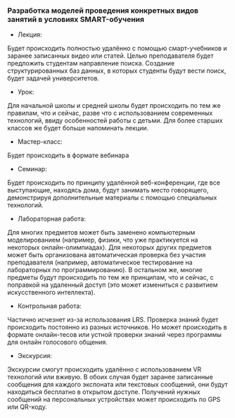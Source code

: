 ### Разработка моделей проведения конкретных видов занятий в условиях SMART-обучения

- Лекция:

Будет происходить полностью удалённо с помощью смарт-учебников и заранее записанных видео или статей. Целью преподавателя будет предложить студентам направление поиска. Создание структурированных баз данных, в которых студенты будут вести поиск, будет задачей университетов. 

- Урок: 

Для начальной школы и средней школы будет происходить по тем же правилам, что и сейчас, разве что с использованием современных технологий, ввиду особенностей работы с детьми. Для более старших классов же будет больше напоминать лекции.

- Мастер-класс:

Будет происходить в формате вебинара

- Семинар:

Будет происходить по принципу удалённой веб-конференции, где все выступающие, находясь дома, будут занимать место говорящего, демонстрируя дополнительные материалы с помощью специальных технологий.

- Лабораторная работа:

Для многих предметов может быть заменено компьютерным моделированием (например, физики, что уже практикуется на некоторых онлайн-олимпиадах). Для некоторых других предметов может быть организована автоматическая проверка без участия преподавателя (например, автоматическое тестирование на лабораторных по программированию). В остальном же, многие предметы будут происходить по тем же принципам, что и сейчас, с поправкой на удаленный доступ (это может измениться с развитием искусственного интеллекта).

- Контрольная работа:

Частично исчезнет из-за использования LRS. Проверка знаний будет происходить постоянно из разных источников. Но может происходить в формате онлайн-тесов или устной проверки знаний через программы для онлайн голосового общения.

- Экскурсия:

Экскурсии смогут происходить удалённо с использованием VR технологий или вживую. В обоих случая будет заранее записанные сообщения для каждого экспоната или текстовых сообщений, они будут находиться бесплатно в открытом доступе. Получений нужных сообщений на персональных устройствах может происходить по GPS или QR-коду.
